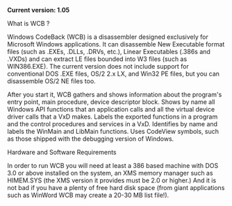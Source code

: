 **Current version: 1.05**

What is WCB ?

Windows CodeBack (WCB) is a disassembler designed exclusively for Microsoft
Windows applications. It can disassemble New Executable format files (such as
.EXEs, .DLLs, .DRVs, etc.), Linear Executables (.386s and .VXDs) and can
extract LE files bounded into W3 files (such as WIN386.EXE). The current
version does not include support for conventional DOS .EXE files, OS/2 2.x LX,
and Win32 PE files, but you can disassemble OS/2 NE files too.

After you start it, WCB gathers and shows information about the program's
entry point, main procedure, device descriptor block. Shows by name all Windows
API functions that an application calls and all the virtual device driver calls
that a VxD makes. Labels the exported functions in a program and the control
procedures and services in a VxD. Identifies by name and labels the WinMain and
LibMain functions. Uses CodeView symbols, such as those shipped with the
debugging version of Windows.

Hardware and Software Requirements

In order to run WCB you will need at least a 386 based machine with DOS 3.0 or
above installed on the system, an XMS memory manager such as HIMEM.SYS (the XMS
version it provides must be 2.0 or higher.) And it is not bad if you have a
plenty of free hard disk space (from giant applications such as WinWord WCB may
create a 20-30 MB list file!).

